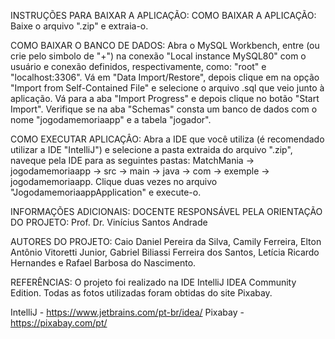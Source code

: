 INSTRUÇÕES PARA BAIXAR A APLICAÇÃO:
  COMO BAIXAR A APLICAÇÃO:
    Baixe o arquivo ".zip" e extraia-o.

  COMO BAIXAR O BANCO DE DADOS:
    Abra o MySQL Workbench, entre (ou crie pelo simbolo de "+") na conexão "Local instance MySQL80" com o usuário e conexão definidos, respectivamente, como: "root" e "localhost:3306".
    Vá em "Data Import/Restore", depois clique em na opção "Import from Self-Contained File" e selecione o arquivo .sql que veio junto à aplicação. Vá para a aba "Import Progress" e
    depois clique no botão "Start Import". Verifique se na aba "Schemas" consta um banco de dados com o nome "jogodamemoriaapp" e a tabela "jogador".

  COMO EXECUTAR APLICAÇÂO:
    Abra a IDE que você utiliza (é recomendado utilizar a IDE "IntelliJ") e selecione a pasta extraida do arquivo ".zip", naveque pela IDE para as seguintes pastas:
    MatchMania -> jogodamemoriaapp -> src -> main -> java -> com -> exemple -> jogodamemoriaapp. Clique duas vezes no arquivo "JogodamemoriaappApplication" e execute-o.

INFORMAÇÕES ADICIONAIS:
  DOCENTE RESPONSÁVEL PELA ORIENTAÇÃO DO PROJETO:
  Prof. Dr. Vinícius Santos Andrade
  
  AUTORES DO PROJETO:
  Caio Daniel Pereira da Silva, Camily Ferreira, Elton Antônio Vitoretti Junior, Gabriel Biliassi Ferreira dos Santos, Letícia Ricardo Hernandes e Rafael Barbosa do Nascimento.

REFERÊNCIAS:
  O projeto foi realizado na IDE IntelliJ IDEA Community Edition. Todas as fotos utilizadas foram obtidas do site Pixabay.

  IntelliJ - https://www.jetbrains.com/pt-br/idea/
  Pixabay - https://pixabay.com/pt/
